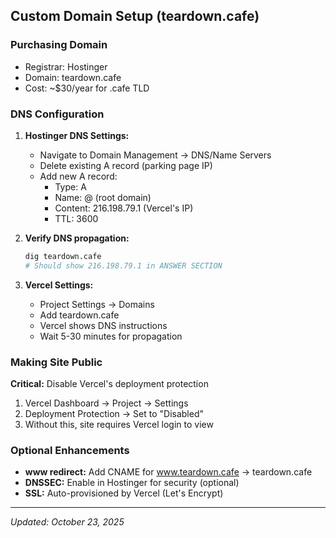

## Custom Domain Setup (teardown.cafe)

### Purchasing Domain
- Registrar: Hostinger
- Domain: teardown.cafe
- Cost: ~$30/year for .cafe TLD

### DNS Configuration
1. **Hostinger DNS Settings:**
   - Navigate to Domain Management → DNS/Name Servers
   - Delete existing A record (parking page IP)
   - Add new A record:
     - Type: A
     - Name: @ (root domain)
     - Content: 216.198.79.1 (Vercel's IP)
     - TTL: 3600

2. **Verify DNS propagation:**
   ```bash
   dig teardown.cafe
   # Should show 216.198.79.1 in ANSWER SECTION
   ```

3. **Vercel Settings:**
   - Project Settings → Domains
   - Add teardown.cafe
   - Vercel shows DNS instructions
   - Wait 5-30 minutes for propagation

### Making Site Public
**Critical:** Disable Vercel's deployment protection

1. Vercel Dashboard → Project → Settings
2. Deployment Protection → Set to "Disabled"
3. Without this, site requires Vercel login to view

### Optional Enhancements
- **www redirect:** Add CNAME for www.teardown.cafe → teardown.cafe
- **DNSSEC:** Enable in Hostinger for security (optional)
- **SSL:** Auto-provisioned by Vercel (Let's Encrypt)

---
*Updated: October 23, 2025*
